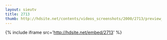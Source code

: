 ```yaml
---
layout: sieutv
title: 2713
thumb: http://hdsite.net/contents/videos_screenshots/2000/2713/preview_360p.mp4.jpg
---
```

{% include iframe src='http://hdsite.net/embed/2713' %}
 
